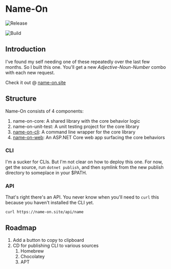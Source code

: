 
# Name-On
![Release](https://clintcparker.vsrm.visualstudio.com/_apis/public/Release/badge/5eb5c9e0-ca41-4637-a6a1-1a4c8deda67b/1/1)

![Build](https://clintcparker.visualstudio.com/_apis/public/build/definitions/5eb5c9e0-ca41-4637-a6a1-1a4c8deda67b/7/badge?branchName=master&api-version=5.0-preview.2)

## Introduction 

I've found my self needing one of these repeatedly over the last few months. So I built this one. You'll get a new _Adjective-Noun-Number_ combo with each new request.

Check it out @ [name-on.site](https://name-on.site)


## Structure

Name-On consists of 4 components:

1. name-on-core: A shared library with the core behavior logic
1. name-on-unit-test: A unit testing project for the core library
1. [name-on-cli](#cli): A command line wrapper for the core library
1. [name-on-web](#api): An ASP.NET Core web app surfacing the core behaviors

### CLI

I'm a sucker for CLIs. But I'm not clear on how to deploy this one. For now, get the source, run `dotnet publish`, and then symlink from the new publish directory to someplace in your $PATH.

### API

That's right there's an API. You never know when you'll need to `curl` this because you haven't installed the CLI yet. 

`curl https://name-on.site/api/name`

## Roadmap
1. Add a button to copy to clipboard
1. CD for publishing CLI to various sources
    1. Homebrew
    1. Chocolatey
    1. APT
